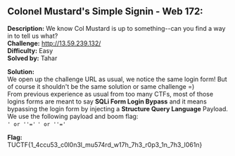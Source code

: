## Colonel Mustard's Simple Signin - Web 172:  

**Description:** We know Col Mustard is up to something--can you find a way in to tell us what?  
**Challenge:** http://13.59.239.132/  
**Difficulty:** Easy  
**Solved by:** Tahar  

**Solution:**  
We open up the challenge URL as usual, we notice the same login form! But of course it shouldn't be the same solution or same challenge =)  
From previous experience as usual from too many CTFs, most of those logins forms are meant to say **SQLi Form Login Bypass** and it means bypassing the login form by injecting a **Structure Query Language** Payload. We use the following payload and boom flag:  
```' or ''='```
```' or ''='```

**Flag:**  
TUCTF{1_4ccu53_c0l0n3l_mu574rd_w17h_7h3_r0p3_1n_7h3_l061n}
